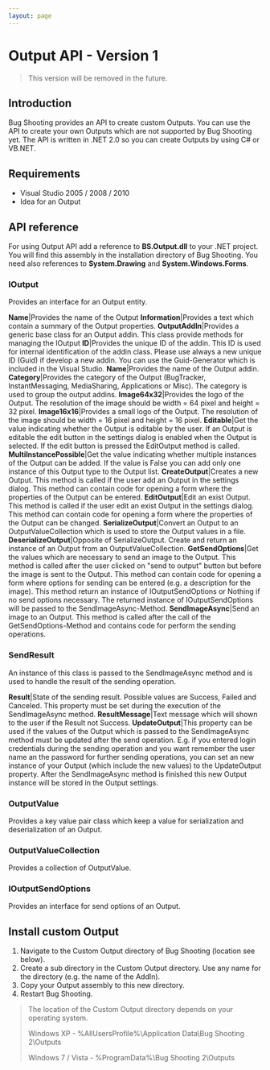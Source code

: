 ```yaml
---
layout: page
---
```


# Output API - Version 1

> This version will be removed in the future.

## Introduction
Bug Shooting provides an API to create custom Outputs. You can use the API to create your own Outputs which are not supported by Bug Shooting yet. The API is written in .NET 2.0 so you can create Outputs by using C# or VB.NET. 

## Requirements
* Visual Studio 2005 / 2008 / 2010
* Idea for an Output 

## API reference
For using Output API add a reference to **BS.Output.dll** to your .NET project. You will find this assembly in the installation directory of Bug Shooting. You need also references to **System.Drawing** and **System.Windows.Forms**.

### IOutput
Provides an interface for an Output entity.

**Name**|Provides the name of the Output
**Information**|Provides a text which contain a summary of the Output properties.
**OutputAddIn**|Provides a generic base class for an Output addin. This class provide methods for managing the IOutput
**ID**|Provides the unique ID of the addin. This ID is used for internal identification of the addin class. Please use always a new unique ID (Guid) if develop a new addin. You can use the Guid-Generator which is included in the Visual Studio.
**Name**|Provides the name of the Output addin.
**Category**|Provides the category of the Output (BugTracker, InstantMessaging, MediaSharing, Applications or Misc). The category is used to group the output addins.
**Image64x32**|Provides the logo of the Output. The resolution of the image should be width = 64 pixel and height = 32 pixel.
**Image16x16**|Provides a small logo of the Output. The resolution of the image should be width = 16 pixel and height = 16 pixel.
**Editable**|Get the value indicating whether the Output is editable by the user. If an Output is editable the edit button in the settings dialog is enabled when the Output is selected. If the edit button is pressed the EditOutput method is called.
**MultiInstancePossible**|Get the value indicating whether multiple instances of the Output can be added. If the value is False you can add only one instance of this Output type to the Output list.
**CreateOutput**|Creates a new Output. This method is called if the user add an Output in the settings dialog. This method can contain code for opening a form where the properties of the Output can be entered.
**EditOutput**|Edit an exist Output. This method is called if the user edit an exist Output in the settings dialog. This method can contain code for opening a form where the properties of the Output can be changed.
**SerializeOutput**|Convert an Output to an OutputValueCollection which is used to store the Output values in a file.
**DeserializeOutput**|Opposite of SerializeOutput. Create and return an instance of an Output from an OutputValueCollection.
**GetSendOptions**|Get the values which are necessary to send an image to the Output. This method is called after the user clicked on "send to output" button but before the image is sent to the Output. This method can contain code for opening a form where options for sending can be entered (e.g. a description for the image). This method return an instance of IOutputSendOptions or Nothing if no send options necessary. The returned instance of IOutputSendOptions will be passed to the SendImageAsync-Method.
**SendImageAsync**|Send an image to an Output. This method is called after the call of the GetSendOptions-Method and contains code for perform the sending operations.

### SendResult
An instance of this class is passed to the SendImageAsync method and is used to handle the result of the sending operation.

**Result**|State of the sending result. Possible values are Success, Failed and Canceled. This property must be set during the execution of the SendImageAsync method.
**ResultMessage**|Text message which will shown to the user if the Result not Success.
**UpdateOutput**|This property can be used if the values of the Output which is passed to the SendImageAsync method must be updated after the send operation. E.g. if you entered login credentials during the sending operation and you want remember the user name an the password for further sending operations, you can set an new instance of your Output (which include the new values) to the UpdateOutput property. After the SendImageAsync method is finished this new Output instance will be stored in the Output settings.

### OutputValue
Provides a key value pair class which keep a value for serialization and deserialization of an Output.

### OutputValueCollection
Provides a collection of OutputValue.

### IOutputSendOptions
Provides an interface for send options of an Output.

## Install custom Output
1. Navigate to the Custom Output directory of Bug Shooting (location see below).
2. Create a sub directory in the Custom Output directory. Use any name for the directory (e.g. the name of the AddIn).
3. Copy your Output assembly to this new directory.
4. Restart Bug Shooting.

> The location of the Custom Output directory depends on your operating system.
>
> Windows XP - %AllUsersProfile%\Application Data\Bug Shooting 2\Outputs
>
> Windows 7 / Vista - %ProgramData%\Bug Shooting 2\Outputs
